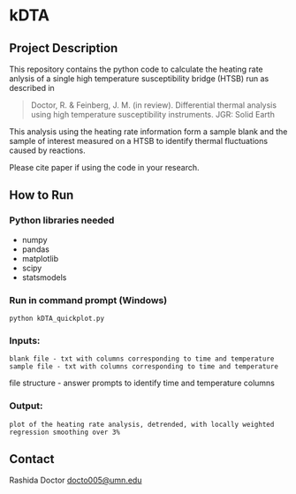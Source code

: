 # kDTA

## Project Description
This repository contains the python code to calculate the heating rate anlysis of a single high temperature susceptibility bridge (HTSB) run as described in
> Doctor, R. & Feinberg, J. M. (in review). Differential thermal analysis using high temperature susceptibility instruments. JGR: Solid Earth

This analysis using the heating rate information form a sample blank and the sample of interest measured on a HTSB to identify thermal fluctuations caused by reactions. 

Please cite paper if using the code in your research.

## How to Run
### Python libraries needed
- numpy
- pandas
- matplotlib
- scipy
- statsmodels

### Run in command prompt (Windows)
	python kDTA_quickplot.py
	
### Inputs:
	blank file - txt with columns corresponding to time and temperature
	sample file - txt with columns corresponding to time and temperature
  file structure - answer prompts to identify time and temperature columns
	
### Output:
	plot of the heating rate analysis, detrended, with locally weighted regression smoothing over 3%


## Contact
Rashida Doctor
docto005@umn.edu
